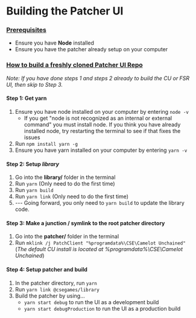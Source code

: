 # Building the Patcher UI
### <ins>Prerequisites</ins>
- Ensure you have **Node** installed
- Ensure you have the patcher already setup on your computer

### <ins>How to build a freshly cloned Patcher UI Repo</ins>
*Note: If you have done steps 1 and steps 2 already to build the CU or FSR UI, then skip to Step 3.*

#### Step 1: Get yarn
1. Ensure you have node installed on your computer by entering `node -v`
	- If you get "node is not recognized as an internal or external command" you must install node. If you think you have already installed node, try restarting the terminal to see if that fixes the issues
2. Run `npm install yarn -g`
3. Ensure you have yarn installed on your computer by entering `yarn -v`
  

#### Step 2: Setup *library*
1. Go into the **library/** folder in the terminal
2. Run `yarn` (Only need to do the first time)
3. Run `yarn build`
4. Run `yarn link` (Only need to do the first time)
5. --- Going forward, you only need to `yarn build` to update the library code.

#### Step 3: Make a junction / symlink to the root patcher directory
1. Go into the **patcher/** folder in the terminal
2. Run `mklink /j PatchClient "%programdata%\CSE\Camelot Unchained"` (*The default CU install is located at %programdata%\CSE\Camelot Unchained*)

#### Step 4: Setup patcher and build
1. In the patcher directory, run `yarn`
2. Run `yarn link @csegames/library`
3. Build the patcher by using...
	- `yarn start debug` to run the UI as a development build
	- `yarn start debugProduction` to run the UI as a production build